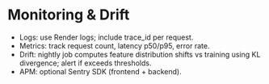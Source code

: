 # Monitoring & Drift

- Logs: use Render logs; include trace_id per request.
- Metrics: track request count, latency p50/p95, error rate.
- Drift: nightly job computes feature distribution shifts vs training using KL divergence; alert if exceeds thresholds.
- APM: optional Sentry SDK (frontend + backend).
